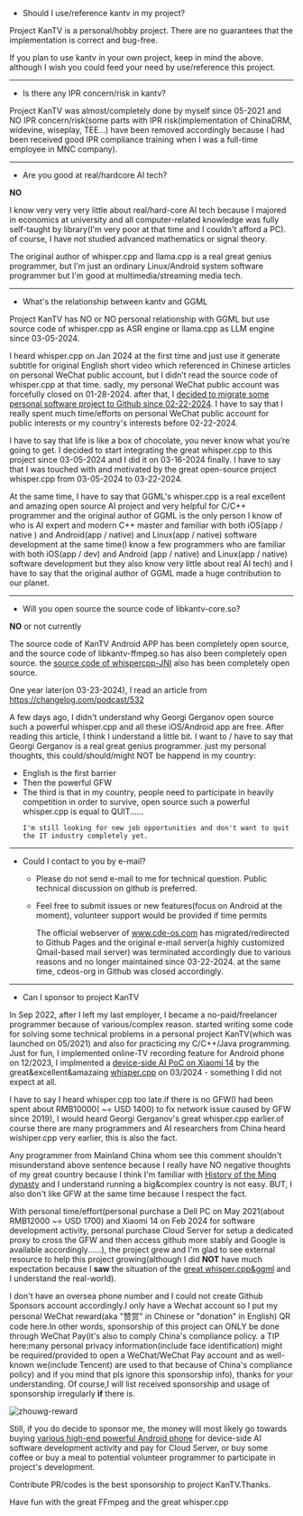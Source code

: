 
- Should I use/reference kantv in my project?

Project KanTV is a personal/hobby project. There are no guarantees that the implementation is correct and bug-free.

If you plan to use kantv in your own project, keep in mind the above. although I wish you could feed your need by use/reference this project.

<hr>

- Is there any IPR concern/risk in kantv?

Project KanTV was almost/completely done by myself since 05-2021 and NO IPR concern/risk(some parts with IPR risk(implementation of ChinaDRM, widevine, wiseplay, TEE...) have been removed accordingly because I had been received good IPR compliance training when I was a full-time employee in MNC company).

<hr>

- Are you good at real/hardcore AI tech?

<b>NO</b>

I know very very very little about real/hard-core AI tech because I majored in economics at university and all computer-related knowledge was fully self-taught by library(I'm very poor at that time and I couldn't afford a PC). of course, I have not studied advanced mathematics or signal theory.

The original author of whisper.cpp and llama.cpp is a real great genius programmer, but I'm just an ordinary Linux/Android system software programmer but I'm good at multimedia/streaming media tech.

<hr>

- What's the relationship between kantv and GGML

Project KanTV has NO or NO personal relationship with GGML but use source code of whisper.cpp as ASR engine or llama.cpp as LLM engine since 03-05-2024.

I heard whisper.cpp on Jan 2024 at the first time and just use it generate subtitle for original English short video which referenced in Chinese articles on personal WeChat public account, but I didn’t read the source code of whisper.cpp at that time. sadly, my personal WeChat public account was forcefully closed on 01-28-2024. after that, I [decided to migrate some personal software project to Github since 02-22-2024](https://github.com/zhouwg/kantv/blob/master/release/README.md#L122). I have to say that I really spent much time/efforts on personal WeChat public account for public interests or my country's interests before 02-22-2024.

I have to say that life is like a box of chocolate, you never know what you’re going to get. I decided to start integrating the great whisper.cpp to this project since 03-05-2024 and I did it on 03-16-2024 finally. I have to say that I was touched with and motivated by the great open-source project whisper.cpp from 03-05-2024 to 03-22-2024.

At the same time, I have to say that GGML's whisper.cpp is a real excellent and amazing open source AI project and very helpful for C/C++ programmer and the original author of GGML is the only person I know of who is AI expert and modern C++ master and familiar with both iOS(app / native ) and Android(app / native) and Linux(app / native) software development at the same time(I know a few programmers who are familiar with both iOS(app / dev) and Android (app / native) and Linux(app / native) software development but they also know very little about real AI tech) and I have to say that the original author of GGML made a huge contribution to our planet.


<hr>

- Will you open source the source code of libkantv-core.so?

<b>NO</b> or not currently

The source code of KanTV Android APP has been completely open source, and the source code of libkantv-ffmpeg.so has also been completely open source. the <a href="https://github.com/zhouwg/kantv/issues/64">source code of whispercpp-JNI</a> also has been completely open source.


One year later(on 03-23-2024), I read an article from <a href="https://changelog.com/podcast/532">https://changelog.com/podcast/532</a>

A few days ago, I didn't understand why Georgi Gerganov open source such a powerful whisper.cpp and all these iOS/Android app are free. After reading this article, I think I understand a little bit. I want to / have to say that Georgi Gerganov is a real great genius programmer. just my personal thoughts, this could/should/might NOT be happend in my country:

<ul>
<li>
    English is the first barrier
</li>
<li>
    Then the powerful GFW
</li>
<li>
    The third is that in my country, people need to participate in heavily competition in order to survive, open source such a powerful whisper.cpp is equal to QUIT......

    I'm still looking for new job opportunities and don't want to quit the IT industry completely yet.
</li>
</ul>

<hr>


- Could I contact to you by e-mail?

  * Please do not send e-mail to me for technical question. Public technical discussion on github is preferred.

  * Feel free to submit issues or new features(focus on Android at the moment), volunteer support would be provided if time permits

    The official webserver of <a href="http://www.cde-os.com/">www.cde-os.com</a> has migrated/redirected to Github Pages and the original e-mail server(a highly customized Qmail-based mail server) was terminated accordingly due to various reasons and no longer maintained since 03-22-2024. at the same time, cdeos-org in Github was closed accordingly.

<hr>


- Can I sponsor to project KanTV

In Sep 2022, after I left my last employer, I became a no-paid/freelancer programmer because of various/complex reason. started writing some code for solving some technical problems in a personal project KanTV(which was launched on 05/2021) and also for practicing my C/C++/Java programming. Just for fun, I implemented online-TV recording feature for Android phone on 12/2023, I implmented a <a href="https://github.com/zhouwg/kantv/issues/64">device-side AI PoC on Xiaomi 14</a> by the great&excellent&amazaing <a href="https://github.com/ggerganov/whisper.cpp">whisper.cpp</a> on 03/2024 - something I did not expect at all.

I have to say I heard whisper.cpp too late.if there is no GFW(I had been spent about RMB10000( ~= USD 1400) to fix network issue caused by GFW since 2019), I would heard Georgi Gerganov's great whisper.cpp earlier.of course there are many programmers and AI researchers from China heard wishiper.cpp very earlier, this is also the fact.

Any programmer from Mainland China whom see this comment shouldn't misunderstand above sentence because I really have NO negative thoughts of my great country because I think I'm familiar with <a href="https://en.wikipedia.org/wiki/History_of_the_Ming_dynasty">History of the Ming dynasty</a> and I understand running a big&complex country is not easy. BUT, I also don't like GFW at the same time because I respect the fact.

With personal time/effort(personal purchase a Dell PC on May 2021(about RMB12000 ~= USD 1700) and Xiaomi 14 on Feb 2024 for software development activity, personal purchase Cloud Server for setup a dedicated proxy to cross the GFW and then access github more stably and Google is available accordingly......), the project grew and I'm glad to see external resource to help this project growing(although I did <b>NOT</b> have much expectation because I <b>saw</b> the situation of the <a href="https://github.com/ggerganov">great whisper.cpp&ggml</a> and I understand the real-world).

I don't have an oversea phone number and I could not create Github Sponsors account accordingly.I only have a Wechat account so I put my personal WeChat reward(aka "赞赏" in Chinese or "donation" in English) QR code here.In other words, sponsorship of this project can ONLY be done through WeChat Pay(it's also to comply China's compliance policy. a TIP here:many personal privacy information(include face identification) might be required/provided to open a WeChat/WeChat Pay account and as well-known we(include Tencent) are used to that because of China's compliance policy) and if you mind that pls ignore this sponsorship info), thanks for your understanding. Of course,I will list received sponsorship and usage of sponsorship irregularly <b>if</b> there is.

![zhouwg-reward](https://github.com/zhouwg/kantv/assets/6889919/7832ef0e-1091-4a82-8f3a-eb78afae500b)

Still, if you do decide to sponsor me, the money will most likely go towards buying [various high-end powerful Android phone](https://github.com/zhouwg/kantv/blob/master/docs/high-end-android-phone.md) for device-side AI software development activity and pay for Cloud Server, or buy some coffee or buy a meal to potential volunteer programmer to participate in project's development.

Contribute PR/codes is the best sponsorship to project KanTV.Thanks.


Have fun with the great FFmpeg and the great whisper.cpp
